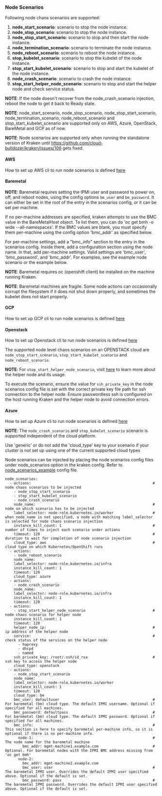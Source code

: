 ### Node Scenarios

Following node chaos scenarios are supported:

1. **node_start_scenario**: scenario to stop the node instance.
2. **node_stop_scenario**: scenario to stop the node instance.
3. **node_stop_start_scenario**: scenario to stop and then start the node instance.
4. **node_termination_scenario**: scenario to terminate the node instance.
5. **node_reboot_scenario**: scenario to reboot the node instance.
6. **stop_kubelet_scenario**: scenario to stop the kubelet of the node instance.
7. **stop_start_kubelet_scenario**: scenario to stop and start the kubelet of the node instance.
8. **node_crash_scenario**: scenario to crash the node instance.
9. **stop_start_helper_node_scenario**: scenario to stop and start the helper node and check service status.

**NOTE**: If the node doesn't recover from the node_crash_scenario injection, reboot the node to get it back to Ready state.

**NOTE**: node_start_scenario, node_stop_scenario, node_stop_start_scenario, node_termination_scenario, node_reboot_scenario and stop_start_kubelet_scenario are supported only on AWS, Azure, OpenStack, BareMetal and GCP as of now.

**NOTE**: Node scenarios are supported only when running the standalone version of Kraken until https://github.com/cloud-bulldozer/kraken/issues/106 gets fixed.


#### AWS

How to set up AWS cli to run node scenarios is defined [here](cloud_setup.md#aws)

#### Baremetal
**NOTE**: Baremetal requires setting the IPMI user and password to power on, off, and reboot nodes, using the config options `bm_user` and `bm_password`. It can either be set in the root of the entry in the scenarios config, or it can be set per machine.

If no per-machine addresses are specified, kraken attempts to use the BMC value in the BareMetalHost object. To list them, you can do 'oc get bmh -o wide --all-namespaces'. If the BMC values are blank, you must specify them per-machine using the config option 'bmc_addr' as specified below.

For per-machine settings, add a "bmc_info" section to the entry in the scenarios config. Inside there, add a configuration section using the node name. In that, add per-machine settings. Valid settings are 'bmc_user', 'bmc_password', and 'bmc_addr'.
For examples, see the example node scenario or the example below.

**NOTE**: Baremetal requires oc (openshift client) be installed on the machine running Kraken.

**NOTE**: Baremetal machines are fragile. Some node actions can occasionally corrupt the filesystem if it does not shut down properly, and sometimes the kubelet does not start properly.

#### GCP
How to set up GCP cli to run node scenarios is defined [here](cloud_setup.md#gcp)

#### Openstack

How to set up Openstack cli to run node scenarios is defined [here](cloud_setup.md#openstack)

The supported node level chaos scenarios on an OPENSTACK cloud are `node_stop_start_scenario`, `stop_start_kubelet_scenario` and `node_reboot_scenario`.

**NOTE**: For `stop_start_helper_node_scenario`,  visit [here](https://github.com/RedHatOfficial/ocp4-helpernode) to learn more about the helper node and its usage.

To execute the scenario, ensure the value for `ssh_private_key` in the node scenarios config file is set with the correct private key file path for ssh connection to the helper node. Ensure passwordless ssh is configured on the host running Kraken and the helper node to avoid connection errors.


#### Azure

How to set up Azure cli to run node scenarios is defined [here](cloud_setup.md#azure)


**NOTE**: The `node_crash_scenario` and `stop_kubelet_scenario` scenario is supported independent of the cloud platform.

Use 'generic' or do not add the 'cloud_type' key to your scenario if your cluster is not set up using one of the current supported cloud types

Node scenarios can be injected by placing the node scenarios config files under node_scenarios option in the kraken config. Refer to [node_scenarios_example](https://github.com/openshift-scale/kraken/blob/master/scenarios/node_scenarios_example.yml) config file.

```
node_scenarios:
  - actions:                                                        # node chaos scenarios to be injected
    - node_stop_start_scenario
    - stop_start_kubelet_scenario
    - node_crash_scenario
    node_name:                                                      # node on which scenario has to be injected
    label_selector: node-role.kubernetes.io/worker                  # when node_name is not specified, a node with matching label_selector is selected for node chaos scenario injection
    instance_kill_count: 1                                          # number of times to inject each scenario under actions
    timeout: 120                                                    # duration to wait for completion of node scenario injection
    cloud_type: aws                                                 # cloud type on which Kubernetes/OpenShift runs
  - actions:
    - node_reboot_scenario
    node_name:
    label_selector: node-role.kubernetes.io/infra
    instance_kill_count: 1
    timeout: 120
    cloud_type: azure
  - actions:
    - node_crash_scenario
    node_name:
    label_selector: node-role.kubernetes.io/infra
    instance_kill_count: 1
    timeout: 120
  - actions:
    - stop_start_helper_node_scenario                               # node chaos scenario for helper node
    instance_kill_count: 1
    timeout: 120
    helper_node_ip:                                                 # ip address of the helper node
    service:                                                        # check status of the services on the helper node
      - haproxy
      - dhcpd
      - named
    ssh_private_key: /root/.ssh/id_rsa                              # ssh key to access the helper node
    cloud_type: openstack
  - actions:
    - node_stop_start_scenario
    node_name:
    label_selector: node-role.kubernetes.io/worker
    instance_kill_count: 1
    timeout: 120
    cloud_type: bm
    bmc_user: defaultuser                                           # For baremetal (bm) cloud type. The default IPMI username. Optional if specified for all machines.
    bmc_password: defaultpass                                       # For baremetal (bm) cloud type. The default IPMI password. Optional if specified for all machines.
    bmc_info:                                                       # This section is here to specify baremetal per-machine info, so it is optional if there is no per-machine info.
      node-1:                                                       # The node name for the baremetal machine
        bmc_addr: mgmt-machine1.example.com                         # Optional. For baremetal nodes with the IPMI BMC address missing from 'oc get bmh'
      node-2:
        bmc_addr: mgmt-machine2.example.com
        bmc_user: user                                              # The baremetal IPMI user. Overrides the default IPMI user specified above. Optional if the default is set.
        bmc_password: pass                                          # The baremetal IPMI password. Overrides the default IPMI user specified above. Optional if the default is set.
```
